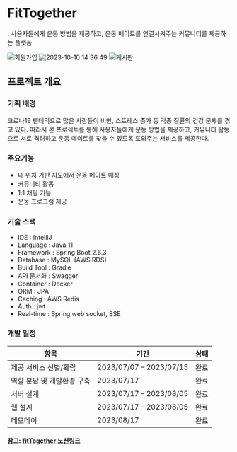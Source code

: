 # FitTogether
: 사용자들에게 운동 방법을 제공하고, 운동 메이트를 연결시켜주는 커뮤니티를 제공하는 플랫폼

![회원가입](https://github.com/woojkk/FitTogether/assets/122269418/c762ba94-45fd-4e2d-871b-2362ccc4a2c8)
![2023-10-10 14 36 49](https://github.com/woojkk/FitTogether/assets/122269418/857fdd63-ef5a-4f56-b915-384fc3672a22)
![게시판](https://github.com/woojkk/FitTogether/assets/122269418/e66ff809-8378-4bc8-bdb6-f9d69e81e530)

## 프로젝트 개요

### 기획 배경
코로나19 팬데믹으로 많은 사람들이 비만, 스트레스 증가 등 각종 질환의 건강 문제를 겪고 있다. 따라서 본 프로젝트를 통해 사용자들에게 운동 방법을 제공하고,
커뮤니티 활동으로 서로 격려하고 운동 메이트를 찾을 수 있도록 도와주는 서비스를 제공한다.

### 주요기능
- 내 위치 기반 지도에서 운동 메이트 매칭
- 커뮤니티 활동
- 1:1 채팅 기능
- 운동 프로그램 제공

### 기술 스택
- IDE : IntelliJ
- Language : Java 11
- Framework : Spring Boot 2.6.3
- Database : MySQL (AWS RDS)
- Build Tool : Gradle
- API 문서화 : Swagger
- Container : Docker
- ORM : JPA
- Caching : AWS Redis
- Auth : jwt
- Real-time : Spring web socket, SSE


### 개발 일정
| 항목              | 기간                      | 상태  |
|-----------------|-------------------------|-----|
| 제공 서비스 선별/확립    | 2023/07/07 – 2023/07/15 | 완료  |
| 역할 분담 및 개발환경 구축 | 2023/07/17 | 완료  |
| 서버 설계           | 2023/07/17 – 2023/08/05 | 완료  |
| 웹 설계            | 2023/07/17 – 2023/08/05 | 완료  |
| 데모데이            | 2023/08/17                | 완료 |

#### 참고: [fitTogether 노션링크](https://www.notion.so/FitTogether-8be1ca2fe86849efa12338b9552ad7f9)
